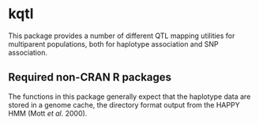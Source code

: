 kqtl
====

This package provides a number of different QTL mapping utilities for multiparent populations, both for haplotype association and SNP association.

## Required non-CRAN R packages

The functions in this package generally expect that the haplotype data are stored in a genome cache, the directory format output from the HAPPY HMM (Mott *et al.* 2000).